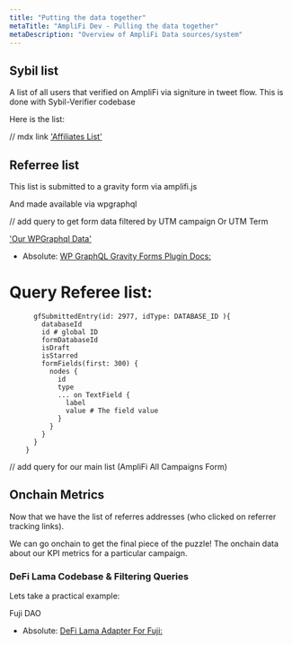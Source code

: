 ```yaml
---
title: "Putting the data together"
metaTitle: "AmpliFi Dev - Pulling the data together"
metaDescription: "Overview of AmpliFi Data sources/system"
---
```


## Sybil list

A list of all users that verified on AmpliFi via signiture in tweet flow.
This is done with Sybil-Verifier codebase


Here is the list:

// mdx link
['Affiliates List'](https://github.com/CRE8RDAO/sybil-list/blob/master/verified.json)




## Referree list

This list is submitted to a gravity form via amplifi.js

And made available via wpgraphql

// add query to get form data filtered by UTM campaign Or UTM Term

['Our WPGraphql Data'](https://cre8r.vip/graphql)

* Absolute: [WP GraphQL Gravity Forms Plugin Docs:](https://github.com/harness-software/wp-graphql-gravity-forms)


 # Query Referee list:
          gfSubmittedEntry(id: 2977, idType: DATABASE_ID ){
            databaseId
            id # global ID
            formDatabaseId
            isDraft
            isStarred
            formFields(first: 300) {
              nodes {
                id
                type
                ... on TextField {
                  label
                  value # The field value
                }
              }
            }
          }
        }

// add query for our main list (AmpliFi All Campaigns Form)


## Onchain Metrics

Now that we have the list of referres addresses (who clicked on referrer tracking links).

We can go onchain to get the final piece of the puzzle! The onchain data about our KPI metrics for a particular campaign.

### DeFi Lama Codebase & Filtering Queries

Lets take a practical example:

Fuji DAO

* Absolute: [DeFi Lama Adapter For Fuji:](https://github.com/DefiLlama/DefiLlama-Adapters/blob/main/projects/fujidao/index.js)






